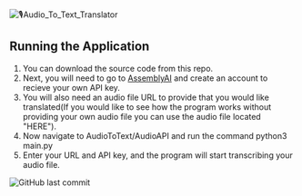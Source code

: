 ![🎙Audio_To_Text_Translator](https://user-images.githubusercontent.com/47781469/204919378-775fa290-dff5-4f2f-84e2-f55ba7603e3e.png)


## Running the Application
1. You can download the source code from this repo.
2. Next, you will need to go to [AssemblyAI](https://www.assemblyai.com/) and create an account to recieve your own API key.
3. You will also need an audio file URL to provide that you would like translated(If you would like to see how the program works without providing your own audio file you can use the audio file located "HERE").
4. Now navigate to AudioToText/AudioAPI and run the command python3 main.py
5. Enter your URL and API key, and the program will start transcribing your audio file.





![GitHub last commit](https://img.shields.io/github/last-commit/benjamenu/AudioToText?style=plastic)
